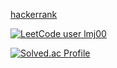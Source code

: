 <!--
**lmj00/lmj00** is a ✨ _special_ ✨ repository because its `README.md` (this file) appears on your GitHub profile.

Here are some ideas to get you started:

- 🔭 I’m currently working on ...
- 🌱 I’m currently learning ...
- 👯 I’m looking to collaborate on ...
- 🤔 I’m looking for help with ...
- 💬 Ask me about ...
- 📫 How to reach me: ...
- 😄 Pronouns: ...
- ⚡ Fun fact: ...
-->
<a href="https://www.hackerrank.com/lmj00">hackerrank</a>

[![LeetCode user lmj00](https://img.shields.io/badge/dynamic/json?style=for-the-badge&labelColor=black&color=%23ffa116&label=Solved&query=solvedOverTotal&url=https%3A%2F%2Fleetcode-badge.vercel.app%2Fapi%2Fusers%2Flmj00&logo=leetcode&logoColor=yellow)](https://leetcode.com/lmj00/)

[![Solved.ac Profile](http://mazassumnida.wtf/api/generate_badge?boj=dkdlel0218)](https://solved.ac/dkdlel0218)
